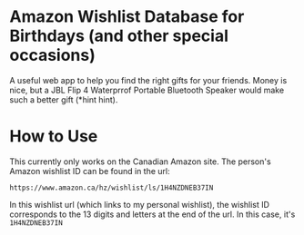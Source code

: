 # Amazon Wishlist Database for Birthdays (and other special occasions)
A useful web app to help you find the right gifts for your friends. Money is nice, but a JBL Flip 4 Waterprrof Portable Bluetooth Speaker
would make such a better gift (*hint hint). 

# How to Use

This currently only works on the Canadian Amazon site. The person's Amazon wishlist ID can be found in the url:

```
https://www.amazon.ca/hz/wishlist/ls/1H4NZDNEB37IN
```
In this wishlist url (which links to my personal wishlist), the wishlist ID corresponds to the 13 digits and letters at the 
end of the url. In this case, it's `1H4NZDNEB37IN`
